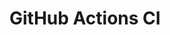 # GitHub Actions CI











































































































































































































































































































































































































































































































































































































































































































































































































































































































































































































































































































































































































































































































































































































































































































































































































































































































































































































































































































































































































































































